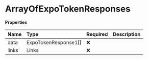 # ArrayOfExpoTokenResponses

**Properties**

| Name  | Type                 | Required | Description |
| :---- | :------------------- | :------- | :---------- |
| data  | ExpoTokenResponse1[] | ❌       |             |
| links | Links                | ❌       |             |
